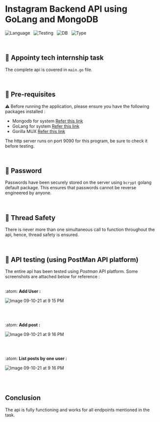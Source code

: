 # Instagram Backend API using GoLang and MongoDB

![Language](https://img.shields.io/badge/Language-GO-blue.svg?style=for-the-badge&logo=appveyor)&nbsp;&nbsp;
![Testing](https://img.shields.io/badge/Testing-Postman-orange.svg?style=for-the-badge&logo=appveyor)&nbsp;&nbsp;
![DB](https://img.shields.io/badge/DB-MongoDB-green.svg?style=for-the-badge&logo=appveyor)&nbsp;&nbsp;
![Type](https://img.shields.io/badge/Type-RestfulAPI-brown.svg?style=for-the-badge&logo=appveyor)&nbsp;&nbsp;

<br>

## 💢 Appointy tech internship task

The complete api is covered in `main.go` file.

<br>

## 💢 Pre-requisites
⚠️ Before running the application, please ensure you have the following packages installed :
* Mongodb for system [Refer this link](https://docs.mongodb.com/manual/installation/)
* GoLang for system [Refer this link](https://golang.org/doc/install)
* Gorilla MUX [Refer this link](https://github.com/gorilla/mux)

The http server runs on port 9090 for this program, be sure to check it before testing.

<br>

## 💢 Password
Passwords have been securely stored on the server using `bcrypt` golang default package. This ensures that passwords cannot be reverse engineered by anyone.

<br>

## 💢 Thread Safety
There is never more than one simultaneous call to function throughout the api, hence, thread safety is ensured.

<br>

## 💢 API testing (using PostMan API platform)
The entire api has been tested using *Postman* API platform. Some screenshots are attached below for reference :<br>
<br>

:atom: **Add User :**
<br>

![Image 09-10-21 at 9 15 PM](https://user-images.githubusercontent.com/30381993/136665838-b9ff3388-bf6d-4c1b-a4db-a7ef468fd2ec.jpg)

<br>
<br>

:atom: **Add post :**
<br>

![Image 09-10-21 at 9 16 PM](https://user-images.githubusercontent.com/30381993/136665853-434bd2ba-8fd6-4c71-afc0-b31b429cbc31.jpg)

<br>
<br>

:atom: **List posts by one user :**
<br>

![Image 09-10-21 at 9 16 PM](https://user-images.githubusercontent.com/30381993/136665899-52f62963-086a-40ab-a1d3-a74ce444dc72.jpg)


<br>
<br>

## Conclusion
The api is fully functioning and works for all endpoints mentioned in the task.
